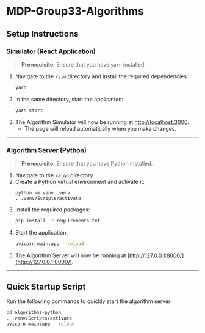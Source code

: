 # MDP-Group33-Algorithms

## Setup Instructions

### Simulator (React Application)

> **Prerequisite:** Ensure that you have `yarn` installed.

1. Navigate to the `/sim` directory and install the required dependencies:
   ```sh
   yarn
   ```
2. In the same directory, start the application:
   ```sh
   yarn start
   ```
3. The Algorithm Simulator will now be running at [http://localhost:3000](http://localhost:3000).
   - The page will reload automatically when you make changes.

---

### Algorithm Server (Python)

> **Prerequisite:** Ensure that you have Python installed.

1. Navigate to the `/algo` directory.
2. Create a Python virtual environment and activate it:
    ```
   python -m venv .venv
    . .venv/Scripts/activate
     ```
4. Install the required packages:
   ```sh
   pip install -r requirements.txt
   ```
5. Start the application:
   ```sh
   uvicorn main:app --reload
   ```
6. The Algorithm Server will now be running at [http://127.0.0.1:8000/](http://127.0.0.1:8000/).

---

## Quick Startup Script

Run the following commands to quickly start the algorithm server:
```sh
cd algorithms-python
. .venv/Scripts/activate
uvicorn main:app --reload
